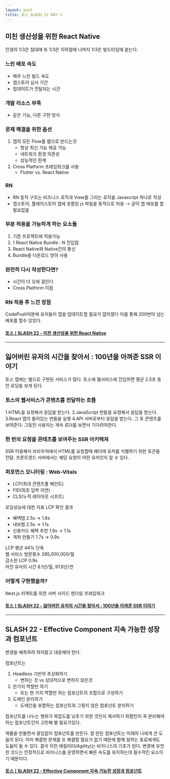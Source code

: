 ```yaml
---
layout: post
title: 토스 SLASH 22 DAY-1 
---
```


## 미친 생산성을 위한 React Native
인생의 1/3은 침대에 또 1/3은 지하철에 나머지 1/3은 빌드타임에 쏟는다.  

### 느린 배포 속도
- 매우 느린 빌드 속도
- 앱스토어 심사 기간
- 업데이트가 전달되는 시간

### 개발 리소스 부족
- 같은 기능, 다른 구현 방식

### 문제 해결을 위한 옵션
1. 앱의 모든 Flow를 웹으로 만드는것
   - 항상 최신 기능 제공 가능
   - 네트워크 환경 의존성
   - 성능적인 한계
2. Cross Platform 프레임워크를 사용
   - Flutter vs. React Native

### RN
- RN 동작 구조는 비즈니스 로직과 View를 그리는 로직을 Javascript 하나로 작성
- 앱스토어, 플레이스토어 앱에 포함된 js 파일을 동적으로 허용 -> 굳이 앱 배포를 할필요없음

### 부분 적용을 가능하게 하는 요소들
1. 기존 프로젝트에 적용가능
2. 1 React Native Bundle : N 진입점
3. React Native와 Native간의 통신
4. Bundle을 다운로드 받아 사용

### 완전히 다시 작성한다면?
- 시간이 더 오래 걸린다
- Cross Platform 이점

### RN 적용 후 느낀 장점
CodePush덕분에 유저들이 앱을 업데이트할 필요가 없어졌다 이를 통해 200번이 넘는 배포를 할수 있었다.

#### [토스ㅣSLASH 22 - 미친 생산성을 위한 React Native](https://www.youtube.com/watch?v=b_6CjuvVg8o)

---

## 잃어버린 유저의 시간을 찾아서 : 100년을 아껴준 SSR 이야기
토스 앱에는 웹으로 구현된 서비스가 많다. 토스에 웹서비스에 진입하면 평균 2.5초 동안 로딩을 보게 된다.

### 토스의 웹서비스가 콘텐츠를 전달하는 흐름
1.HTML을 요청해서 응답을 받는다.
2.JavaScript 번들을 요청해서 응답을 받는다.
3.React 앱이 들어있는 번들을 실행
4.API 서버로부터 응답을 받는다.
그 후 콘텐츠를 보여준다. 그동안 사용자는 계속 로더를 보면서 기다려야한다.

### 한 번의 요청을 콘테츠를 보여주는 SSR 아키텍쳐
SSR 이용해서 브라우저에서 HTML를 요청할때 헤더에 유저를 식별하기 위한 토큰을 전달.
프론트엔드 서버에서는 해당 요청이 어떤 유저인지 알 수 있다.

### 퍼포먼스 모니터링 : Web-Vitals
- LCP(최대 콘텐츠풀 페인트)
- FID(최초 입력 지연)
- CLS(누적 레이아웃 시프트)  

로딩성능에 대한 지표 LCP 확인 결과  
- 혜택탭 2.5s -> 1.6s
- 내보험 2.5s -> 1.1s
- 신용카드 혜택 추천 1.9s -> 1.1s
- 계좌 만들기 1.7s -> 0.9s

LCP 평균 44% 단축  
웹 서비스 방문횟수 285,000,000/월  
감소한 LCP 0.9s  
아낀 유저의 시간 8.1년/월, 97.6년/연  

### 어떻게 구현했을까?
Next.js 리액트를 위한 서버 사이드 렌더링 프레임워크  

#### [토스ㅣSLASH 22 - 잃어버린 유저의 시간을 찾아서 : 100년을 아껴준 SSR 이야기](https://www.youtube.com/watch?v=IKyA8BKxpXc)

---

## SLASH 22 - Effective Component 지속 가능한 성장과 컴포넌트
변경을 예측하려 하지말고 대응해야 한다.

컴포넌트는
1. Headless 기반의 추상화하기
   - 변하는 것 vs 상대적으로 변하지 않은것
2. 한가지 역할만 하기
   - 또는 한 가지 역할만 하는 컴포넌트의 조합으로 구성하기
3. 도메인 분리하기
   - 도메인을 포함하는 컴포넌트와 그렇지 않은 컴포넌트 분리하기

컴포넌트를 나누는 행위가 복잡도를 낮추기 위한 것인지 재사하기 위함인지 꼭 분리해야 하는 컴포넌트인지 고민해 볼 필요가있다.

제품을 만들면서 끊임없이 컴포넌트를 만든다. 잘 만든 컴포넌트는 미래의 나에게 큰 도움이 된다. 이미 해결한 문제를 또 해결할 필요가 없기 때문에 함께 일하는 동료에게도 도움이 될 수 있다. 결국 이런 애질리티(Agility)는 비지니스의 기초가 된다. 변경에 유연한 코드는 안정적으로 비지니스를 운영하면서 빠른 속도를 유지하는데 필수적인 요소이기 때문이다.

#### [토스ㅣSLASH 22 - Effective Component 지속 가능한 성장과 컴포넌트](https://www.youtube.com/watch?v=fR8tsJ2r7Eg)